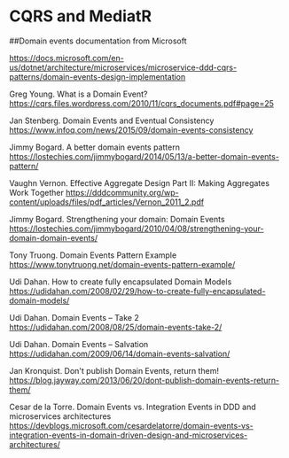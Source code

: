 # CQRS and MediatR


##Domain events documentation from Microsoft

https://docs.microsoft.com/en-us/dotnet/architecture/microservices/microservice-ddd-cqrs-patterns/domain-events-design-implementation

Greg Young. What is a Domain Event?
https://cqrs.files.wordpress.com/2010/11/cqrs_documents.pdf#page=25

Jan Stenberg. Domain Events and Eventual Consistency
https://www.infoq.com/news/2015/09/domain-events-consistency

Jimmy Bogard. A better domain events pattern
https://lostechies.com/jimmybogard/2014/05/13/a-better-domain-events-pattern/

Vaughn Vernon. Effective Aggregate Design Part II: Making Aggregates Work Together
https://dddcommunity.org/wp-content/uploads/files/pdf_articles/Vernon_2011_2.pdf

Jimmy Bogard. Strengthening your domain: Domain Events
https://lostechies.com/jimmybogard/2010/04/08/strengthening-your-domain-domain-events/

Tony Truong. Domain Events Pattern Example
https://www.tonytruong.net/domain-events-pattern-example/

Udi Dahan. How to create fully encapsulated Domain Models
https://udidahan.com/2008/02/29/how-to-create-fully-encapsulated-domain-models/

Udi Dahan. Domain Events – Take 2
https://udidahan.com/2008/08/25/domain-events-take-2/

Udi Dahan. Domain Events – Salvation
https://udidahan.com/2009/06/14/domain-events-salvation/

Jan Kronquist. Don't publish Domain Events, return them!
https://blog.jayway.com/2013/06/20/dont-publish-domain-events-return-them/

Cesar de la Torre. Domain Events vs. Integration Events in DDD and microservices architectures
https://devblogs.microsoft.com/cesardelatorre/domain-events-vs-integration-events-in-domain-driven-design-and-microservices-architectures/
